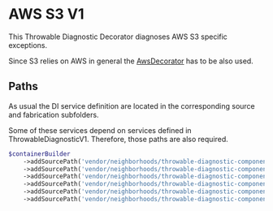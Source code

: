 # AWS S3 V1
This Throwable Diagnostic Decorator diagnoses AWS S3 specific exceptions.

Since S3 relies on AWS in general the [AwsDecorator](../AwsV1/README.md) has to be also used.

## Paths
As usual the DI service definition are located in the corresponding source and fabrication subfolders.

Some of these services depend on services defined in ThrowableDiagnosticV1. Therefore, those paths are also required.
```php
$containerBuilder
    ->addSourcePath('vendor/neighborhoods/throwable-diagnostic-component/fab/ThrowableDiagnosticV1')
    ->addSourcePath('vendor/neighborhoods/throwable-diagnostic-component/src/ThrowableDiagnosticV1')
    ->addSourcePath('vendor/neighborhoods/throwable-diagnostic-component/fab/ThrowableDiagnosticV1Decorators/AwsS3V1')
    ->addSourcePath('vendor/neighborhoods/throwable-diagnostic-component/src/ThrowableDiagnosticV1Decorators/AwsS3V1')
    ->addSourcePath('vendor/neighborhoods/throwable-diagnostic-component/fab/ThrowableDiagnosticV1Decorators/AwsV1')
    ->addSourcePath('vendor/neighborhoods/throwable-diagnostic-component/src/ThrowableDiagnosticV1Decorators/AwsV1');
```
